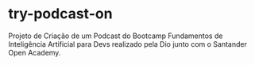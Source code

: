 # try-podcast-on
Projeto de Criação de um Podcast do Bootcamp Fundamentos de Inteligência Artificial para Devs realizado pela Dio junto com o Santander Open Academy.
